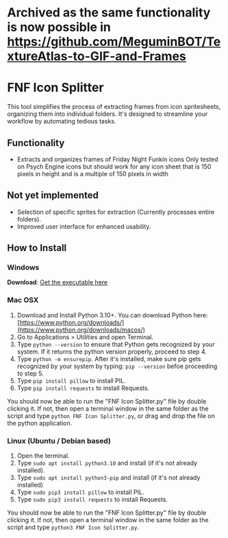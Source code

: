 # Archived as the same functionality is now possible in https://github.com/MeguminBOT/TextureAtlas-to-GIF-and-Frames

# FNF Icon Splitter
This tool simplifies the process of extracting frames from icon spritesheets, organizing them into individual folders. 
It's designed to streamline your workflow by automating tedious tasks.

## Functionality
* Extracts and organizes frames of Friday Night Funkin icons 
Only tested on Psych Engine icons but should work for any icon sheet that is 150 pixels in height and is a multiple of 150 pixels in width

## Not yet implemented
* Selection of specific sprites for extraction (Currently processes entire folders).
* Improved user interface for enhanced usability.

## How to Install
### Windows
**Download**: [Get the executable here](https://github.com/MeguminBOT/FNF-Icon-Splitter/releases)

### Mac OSX
1. Download and Install Python 3.10+. You can download Python here: [https://www.python.org/downloads/](https://www.python.org/downloads/macos/)
2. Go to Applications > Utilities and open Terminal.
3. Type `python --version` to ensure that Python gets recognized by your system. If it returns the python version properly, proceed to step 4.
4. Type `python -m ensurepip`. After it's installed, make sure pip gets recognized by your system by typing: `pip --version` befoe proceeding to step 5.
5. Type `pip install pillow` to install PIL.
6. Type `pip install requests` to install Requests.

You should now be able to run the "FNF Icon Splitter.py" file by double clicking it. 
If not, then open a terminal window in the same folder as the script and type `python FNF Icon Splitter.py`, or drag and drop the file on the python application. 

### Linux (Ubuntu / Debian based)
1. Open the terminal.
2. Type `sudo apt install python3.10` and install (if it's not already installed).
3. Type `sudo apt install python3-pip` and install (if it's not already installed)
4. Type `sudo pip3 install pillow` to install PIL.
5. Type `sudo pip3 install requests` to install Requests.

You should now be able to run the "FNF Icon Splitter.py" file by double clicking it. 
If not, then open a terminal window in the same folder as the script and type `python3 FNF Icon Splitter.py`.
